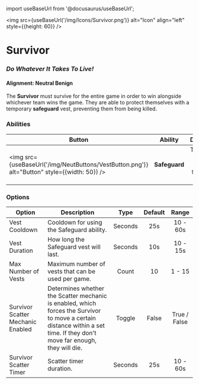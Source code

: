 import useBaseUrl from '@docusaurus/useBaseUrl';

<img src={useBaseUrl('/img/Icons/Survivor.png')} alt="Icon" align="left" style={{height: 60}} />

# Survivor

### _Do Whatever It Takes To Live!_

#### **Alignment:** Neutral Benign

The **Survivor** must survive for the entire game in order to win alongside whichever team wins the game. They are able to protect themselves with a temporary **safeguard** vest, preventing them from being killed.

### Abilities

| Button                                                                                       | Ability       |                  Description                   |     Type      |
| -------------------------------------------------------------------------------------------- | ------------- | :--------------------------------------------: | :-----------: |
| <img src={useBaseUrl('/img/NeutButtons/VestButton.png')} alt="Button" style={{width: 50}} /> | **Safeguard** | Temporarily shield yourself from being killed. | Basic Ability |

### Options

| Option                            | Description                                                                                                                                                               |  Type   | Default |    Range     |
| --------------------------------- | ------------------------------------------------------------------------------------------------------------------------------------------------------------------------- | :-----: | :-----: | :----------: |
| Vest Cooldown                     | Cooldown for using the Safeguard ability.                                                                                                                                 | Seconds |   25s   |   10 - 60s   |
| Vest Duration                     | How long the Safeguard vest will last.                                                                                                                                    | Seconds |   10s   |   10 - 15s   |
| Max Number of Vests               | Maximum number of vests that can be used per game.                                                                                                                        |  Count  |   10    |    1 - 15    |
| Survivor Scatter Mechanic Enabled | Determines whether the Scatter mechanic is enabled, which forces the Survivor to move a certain distance within a set time. If they don't move far enough, they will die. | Toggle  |  False  | True / False |
| Survivor Scatter Timer            | Scatter timer duration.                                                                                                                                                   | Seconds |   25s   |   10 - 60s   |
